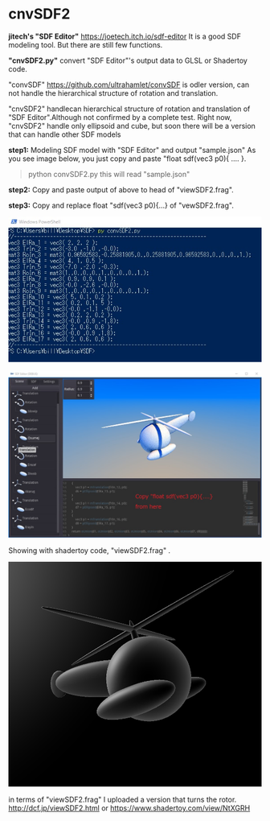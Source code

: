 # cnvSDF2

**jitech's "SDF Editor"**   https://joetech.itch.io/sdf-editor
It is a good SDF modeling tool.  But there are still few functions.

**"cnvSDF2.py"** convert "SDF Editor"'s  output data to GLSL or Shadertoy code.

"convSDF" https://github.com/ultrahamlet/convSDF is odler version, can not handle the hierarchical structure of rotation and translation.

"cnvSDF2" handlecan hierarchical structure of rotation and translation of "SDF Editor".Although not confirmed by a complete test.
Right now, "cnvSDF2" handle only ellipsoid and cube, but soon there will be a version that can handle other SDF models

**step1:** Modeling SDF model with "SDF Editor" and output "sample.json"
As you see image below, you just copy and paste "float sdf(vec3 p0){ .... }.

>python convSDF2.py
this will read "sample.json"

**step2:** Copy and paste output of above to head of "viewSDF2.frag".

**step3:** Copy and replace float "sdf(vec3 p0){...} of "vewSDF2.frag".

![alt text](https://github.com/ultrahamlet/cnvSDF2/blob/main/cnvSDF2Output.jpg?raw=true)


![alt text](https://github.com/ultrahamlet/cnvSDF2/blob/main/heli.jpg?raw=true)


Showing with shadertoy code, "viewSDF2.frag" .


![alt text](https://github.com/ultrahamlet/cnvSDF2/blob/main/shadertoy.png?raw=true)

in terms of "viewSDF2.frag"
I uploaded a version that turns the rotor.
http://dcf.jp/viewSDF2.html
or
https://www.shadertoy.com/view/NtXGRH

